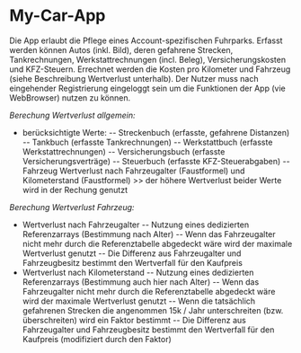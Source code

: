 # My-Car-App
Die App erlaubt die Pflege eines Account-spezifischen Fuhrparks. Erfasst werden können Autos (inkl. Bild), deren gefahrene Strecken, Tankrechnungen, Werkstattrechnungen (incl. Beleg), Versicherungskosten und KFZ-Steuern. Errechnet werden die Kosten pro Kilometer und Fahrzeug (siehe Beschreibung Wertverlust unterhalb). Der Nutzer muss nach eingehender Registrierung eingeloggt sein um die Funktionen der App (vie WebBrowser) nutzen zu können. 

*Berechung Wertverlust allgemein:*
- berücksichtigte Werte:
-- Streckenbuch (erfasste, gefahrene Distanzen)
-- Tankbuch (erfasste Tankrechnungen)
-- Werkstattbuch (erfasste Werkstattrechnungen)
-- Versicherungsbuch (erfasste Versicherungsverträge)
-- Steuerbuch (erfasste KFZ-Steuerabgaben)
-- Fahrzeug Wertverlust nach Fahrzeugalter (Faustformel) und Kilometerstand (Faustformel) >> der höhere Wertverlust beider Werte wird in der Rechung genutzt

*Berechung Wertverlust Fahrzeug:*
- Wertverlust nach Fahrzeugalter
-- Nutzung eines dedizierten Referenzarrays (Bestimmung nach Alter)
-- Wenn das Fahrzeugalter nicht mehr durch die Referenztabelle abgedeckt wäre wird der maximale Wertverlust genutzt
-- Die Differenz aus Fahrzeugalter und Fahrzeugbesitz bestimmt den Wertverfall für den Kaufpreis  
- Wertverlust nach Kilometerstand
-- Nutzung eines dedizierten Referenzarrays (Bestimmung auch hier nach Alter)
-- Wenn das Fahrzeugalter nicht mehr durch die Referenztabelle abgedeckt wäre wird der maximale Wertverlust genutzt
-- Wenn die tatsächlich gefahrenen Strecken die angenommen 15k / Jahr unterschreiten (bzw. überschreiten) wird ein Faktor bestimmt
-- Die Differenz aus Fahrzeugalter und Fahrzeugbesitz bestimmt den Wertverfall für den Kaufpreis (modifiziert durch den Faktor)